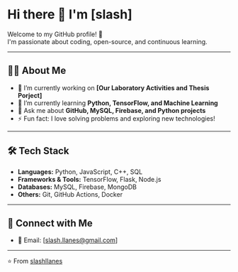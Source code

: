 # Hi there 👋 I'm [slash]

Welcome to my GitHub profile! 🚀  
I'm passionate about coding, open-source, and continuous learning.  

---

## 👨‍💻 About Me
- 🔭 I’m currently working on **[Our Laboratory Activities and Thesis Porject]**
- 🌱 I’m currently learning **Python, TensorFlow, and Machine Learning**
- 💬 Ask me about **GitHub, MySQL, Firebase, and Python projects**
- ⚡ Fun fact: I love solving problems and exploring new technologies!

---

## 🛠️ Tech Stack
- **Languages:** Python, JavaScript, C++, SQL  
- **Frameworks & Tools:** TensorFlow, Flask, Node.js  
- **Databases:** MySQL, Firebase, MongoDB  
- **Others:** Git, GitHub Actions, Docker  

---

## 🤝 Connect with Me
- 📧 Email: [slash.llanes@gmail.com]
 
---

⭐️ From [slashllanes](https://github.com/slashllanes)
